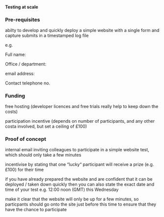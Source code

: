 #### Testing at scale

### Pre-requisites

abilty to develop and quickly deploy a simple website with a single form and capture submits in a timestamped log file

e.g.

Full name:

Office / department:

email address:

Contact telephone no. 



### Funding

free hosting \(developer licences and free trials really help to keep down the costs\)

participation incentive \(depends on number of participants, and any other costa involved, but set a ceiling of £100\)



### Proof of concept

internal email inviting colleagues to participate in a simple website test, which should only take a few minutes

incentivise by stating that one “lucky“ participant will receive a prize \(e.g. £100\) for their time

if you have already prepared the website and are confident that it can be deployed / taken down quickly then you can also state the exact date and time of your test e.g. 12:00 noon \(GMT\) this Wednesday

make it clear that the website will only be up for a few minutes, so particpants should go onto the site just before this time to ensure that they have the chance to participate

















